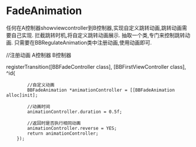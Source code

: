 # FadeAnimation
任何在A控制器showviewcontroller到B控制器,实现自定义跳转动画,跳转动画需要自己实现.
拦截跳转时机,将自定义跳转动画展示.
抽取一个类,专门来控制跳转动画.
只需要在BBRegulateAnimation类中注册动画,使用动画即可.
 
  //注册动画          A控制器                   B控制器
  
  registerTransition([BBFadeController class], [BBFirstViewController class], ^id<UIViewControllerAnimatedTransitioning>{
           
            //自定义动画
            BBFadeAnimation *animationController = [[BBFadeAnimation alloc]init];
           
            //动画时间
            animationController.duration = 0.5f;
            
            //返回时是否执行相同动画
            animationController.reverse = YES;
            return animationController;
        });

